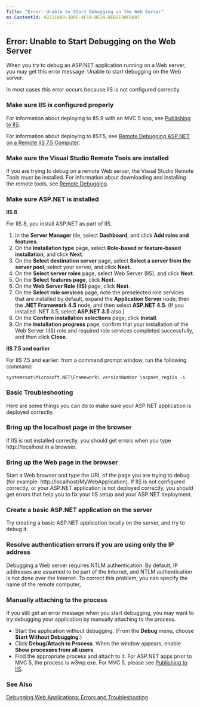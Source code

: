 ```yaml
---
Title: "Error: Unable to Start Debugging on the Web Server"
ms.ContentId: 92221808-3DDE-4F1A-BE34-DEB2E30F8A97
---
```


## Error: Unable to Start Debugging on the Web Server ##

When you try to debug an ASP.NET application running on a Web server, you may get this error message: Unable to start debugging on the Web server.

In most cases this error occurs because IIS is not configured correctly.

### Make sure IIS is configured properly ###

For information about deploying to IIS 8 with an MVC 5 app, see [Publishing to IIS](https://docs.asp.net/en/latest/publishing/iis.html).

For information about deploying to IIS7.5, see [Remote Debugging ASP.NET on a Remote IIS 7.5 Computer](https://msdnstage.redmond.corp.microsoft.com/en-US/library/mt621540.aspx).

### Make sure the Visual Studio Remote Tools are installed ###

If you are trying to debug on a remote Web server, the Visual Studio Remote Tools must be installed. For information about downloading and installing the remote tools, see [Remote Debugging](https://msdnstage.redmond.corp.microsoft.com/en-US/library/y7f5zaaa.aspx).

### Make sure ASP.NET is installed ###

**IIS 8**

For IIS 8, you install ASP.NET as part of IIS.

1. In the **Server Manager** tile, select **Dashboard**, and click **Add roles and features**.
2. On the **Installation type** page, select **Role-based or feature-based installation**, and click **Next**.
3. On the **Select destination server** page, select **Select a server from the server pool**, select your server, and click **Next**.
4. On the **Select server roles** page, select Web Server (IIS), and click **Next**.
5. On the **Select features page**, click **Next**.
6. On the **Web Server Role (IIS)** page, click **Next**.
7. On the **Select role services** page, note the preselected role services that are installed by default, expand the **Application Server** node, then the **.NET Framework 4.5** node, and then select **ASP.NET 4.5**. (If you installed .NET 3.5, select **ASP.NET 3.5** also.)
8. On the **Confirm installation selections** page, click **Install**.
9. On the **Installation progress** page, confirm that your installation of the Web Server (IIS) role and required role services completed successfully, and then click **Close**.

**IIS 7.5 and earlier**

For IIS 7.5 and earlier: from a command prompt window, run the following command:

	systemroot\Microsoft.NET\Framework\ versionNumber \aspnet_regiis -i 

### Basic Troubleshooting ###

Here are some things you can do to make sure your ASP.NET application is deployed correctly.

### Bring up the localhost page in the browser ###

If IIS is not installed correctly, you should get errors when you type http://localhost in a browser.

### Bring up the Web page in the browser ###

Start a Web browser and type the URL of the page you are trying to debug (for example: http://localhost/MyWebApplication). If IIS is not configured correctly, or your ASP.NET application is not deployed correctly, you should get errors that help you to fix your IIS setup and your ASP.NET deployment.

### Create a basic ASP.NET application on the server ###

Try creating a basic ASP.NET application locally on the server, and try to debug it.

### Resolve authentication errors if you are using only the IP address ###

Debugging a Web server requires NTLM authentication. By default, IP addresses are assumed to be part of the Internet, and NTLM authentication is not done over the Internet. To correct this problem, you can specify the name of the remote computer,

### Manually attaching to the process ###

If you still get an error message when you start debugging, you may want to try debugging your application by manually attaching to the process.

- Start the application without debugging. (From the **Debug** menu, choose **Start Without Debugging**.)
- Click **Debug/Attach to Process**. When the window appears, enable **Show processes from all users**.
- Find the appropriate process and attach to it. For ASP.NET apps prior to MVC 5, the process is w3wp.exe. For MVC 5, please see [Publishing to IIS](https://docs.asp.net/en/latest/publishing/iis.html).

### See Also ###

[Debugging Web Applications: Errors and Troubleshooting](https://msdnstage.redmond.corp.microsoft.com/en-US/library/h35f56yz.aspx)
